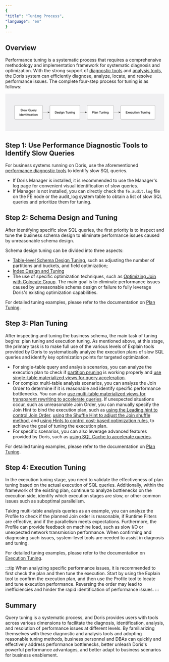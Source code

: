 ```yaml
---
{
"title": "Tuning Process",
"language": "en"
}
---
```


<!-- 
Licensed to the Apache Software Foundation (ASF) under one
or more contributor license agreements.  See the NOTICE file
distributed with this work for additional information
regarding copyright ownership.  The ASF licenses this file
to you under the Apache License, Version 2.0 (the
"License"); you may not use this file except in compliance
with the License.  You may obtain a copy of the License at

  http://www.apache.org/licenses/LICENSE-2.0

Unless required by applicable law or agreed to in writing,
software distributed under the License is distributed on an
"AS IS" BASIS, WITHOUT WARRANTIES OR CONDITIONS OF ANY
KIND, either express or implied.  See the License for the
specific language governing permissions and limitations
under the License.
-->

## Overview

Performance tuning is a systematic process that requires a comprehensive methodology and implementation framework for systematic diagnosis and optimization. With the strong support of [diagnostic tools](diagnostic-tools.md) and [analysis tools](analysis-tools.md), the Doris system can efficiently diagnose, analyze, locate, and resolve performance issues. The complete four-step process for tuning is as follows:

![Tuning process](/images/query-tuning-steps.jpg)

## Step 1: Use Performance Diagnostic Tools to Identify Slow Queries

For business systems running on Doris, use the aforementioned [performance diagnostic tools](diagnostic-tools.md) to identify slow SQL queries.

- If Doris Manager is installed, it is recommended to use the Manager's log page for convenient visual identification of slow queries.
- If Manager is not installed, you can directly check the `fe.audit.log` file on the FE node or the audit_log system table to obtain a list of slow SQL queries and prioritize them for tuning.

## Step 2: Schema Design and Tuning

After identifying specific slow SQL queries, the first priority is to inspect and tune the business schema design to eliminate performance issues caused by unreasonable schema design.

Schema design tuning can be divided into three aspects:

- [Table-level Schema Design Tuning](../tuning/tuning-plan/optimizing-table-schema.md), such as adjusting the number of partitions and buckets, and field optimization;
- [Index Design and Tuning](../tuning/tuning-plan/optimizing-table-index.md)
- The use of specific optimization techniques, such as [Optimizing Join with Colocate Group](../tuning/tuning-plan/optimizing-join-with-colocate-group.md). The main goal is to eliminate performance issues caused by unreasonable schema design or failure to fully leverage Doris's existing optimization capabilities.

For detailed tuning examples, please refer to the documentation on [Plan Tuning](../tuning/tuning-plan/optimizing-table-schema.md).

## Step 3: Plan Tuning

After inspecting and tuning the business schema, the main task of tuning begins: plan tuning and execution tuning. As mentioned above, at this stage, the primary task is to make full use of the various levels of Explain tools provided by Doris to systematically analyze the execution plans of slow SQL queries and identify key optimization points for targeted optimization.

- For single-table query and analysis scenarios, you can analyze the execution plan to check if [partition pruning](../tuning/tuning-plan/optimizing-table-scanning.md) is working properly and [use single-table materialized views for query acceleration](../tuning/tuning-plan/transparent-rewriting-with-sync-mv.md).
- For complex multi-table analysis scenarios, you can analyze the Join Order to determine if it is reasonable and identify specific performance bottlenecks. You can also [use multi-table materialized views for transparent rewriting to accelerate queries](../tuning/tuning-plan/transparent-rewriting-with-async-mv.md). If unexpected situations occur, such as unreasonable Join Order, you can manually specify the Join Hint to bind the execution plan, such as [using the Leading hint to control Join Order](../tuning/tuning-plan/reordering-join-with-leading-hint.md), [using the Shuffle Hint to adjust the Join shuffle method](../tuning/tuning-plan/adjusting-join-shuffle.md), and [using Hints to control cost-based optimization rules](../tuning/tuning-plan/controlling-hints-with-cbo-rule.md), to achieve the goal of tuning the execution plan.
- For specific scenarios, you can also leverage advanced features provided by Doris, such as [using SQL Cache to accelerate queries](../tuning/tuning-plan/accelerating-queries-with-sql-cache.md).

For detailed tuning examples, please refer to the documentation on [Plan Tuning](../tuning/tuning-plan/optimizing-table-schema.md).

## Step 4: Execution Tuning

In the execution tuning stage, you need to validate the effectiveness of plan tuning based on the actual execution of SQL queries. Additionally, within the framework of the existing plan, continue to analyze bottlenecks on the execution side, identify which execution stages are slow, or other common issues such as suboptimal parallelism.

Taking multi-table analysis queries as an example, you can analyze the Profile to check if the planned Join order is reasonable, if Runtime Filters are effective, and if the parallelism meets expectations. Furthermore, the Profile can provide feedback on machine load, such as slow I/O or unexpected network transmission performance. When confirming and diagnosing such issues, system-level tools are needed to assist in diagnosis and tuning.

For detailed tuning examples, please refer to the documentation on [Execution Tuning](../tuning/tuning-query/adjustment-of-runtimefilter-wait-time.md).

:::tip
When analyzing specific performance issues, it is recommended to first check the plan and then tune the execution. Start by using the Explain tool to confirm the execution plan, and then use the Profile tool to locate and tune execution performance. Reversing the order may lead to inefficiencies and hinder the rapid identification of performance issues.
:::

## Summary

Query tuning is a systematic process, and Doris provides users with tools across various dimensions to facilitate the diagnosis, identification, analysis, and resolution of performance issues at different levels. By familiarizing themselves with these diagnostic and analysis tools and adopting reasonable tuning methods, business personnel and DBAs can quickly and effectively address performance bottlenecks, better unleash Doris's powerful performance advantages, and better adapt to business scenarios for business enablement.